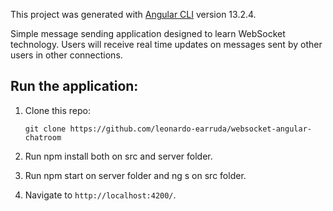 This project was generated with [Angular CLI](https://github.com/angular/angular-cli) version 13.2.4.


Simple message sending application designed to learn WebSocket technology. Users will receive real time updates on messages sent by other users in other connections.

## Run the application: 
 
 1. Clone this repo:
 
        git clone https://github.com/leonardo-earruda/websocket-angular-chatroom
 
 2. Run npm install both on src and server folder.
 3. Run npm start on server folder and ng s on src folder.
 4. Navigate to `http://localhost:4200/`.
 

